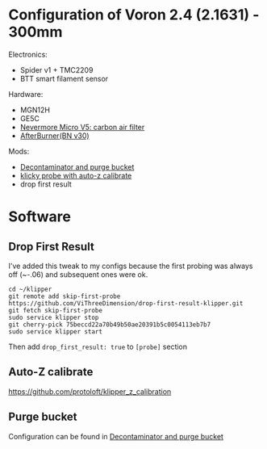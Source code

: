 # Configuration of Voron 2.4 (2.1631) - 300mm
Electronics:
- Spider v1 + TMC2209
- BTT smart filament sensor

Hardware:
- MGN12H
- GE5C
- [Nevermore Micro V5: carbon air filter](https://github.com/nevermore3d/Nevermore_Micro)
- [AfterBurner(BN v30)](https://github.com/VoronDesign/VoronUsers/tree/master/printer_mods/Badnoob/AB-BN)

Mods: 
- [Decontaminator and purge bucket](https://github.com/VoronDesign/VoronUsers/tree/master/printer_mods/edwardyeeks/Decontaminator_Purge_Bucket_&_Nozzle_Scrubber)
- [klicky probe with auto-z calibrate](https://github.com/jlas1/Klicky-Probe/)
- drop first result


# Software
## Drop First Result
I've added this tweak to my configs because the first probing was always off (~-.06) and subsequent ones were ok. 

```
cd ~/klipper  
git remote add skip-first-probe https://github.com/ViThreeDimension/drop-first-result-klipper.git  
git fetch skip-first-probe
sudo service klipper stop
git cherry-pick 75beccd22a70b49b50ae20391b5c0054113eb7b7
sudo service klipper start
```

Then add ```drop_first_result: true``` to `[probe]` section

## Auto-Z calibrate
https://github.com/protoloft/klipper_z_calibration

## Purge bucket
Configuration can be found in [Decontaminator and purge bucket](https://github.com/VoronDesign/VoronUsers/tree/master/printer_mods/edwardyeeks/Decontaminator_Purge_Bucket_&_Nozzle_Scrubber)


